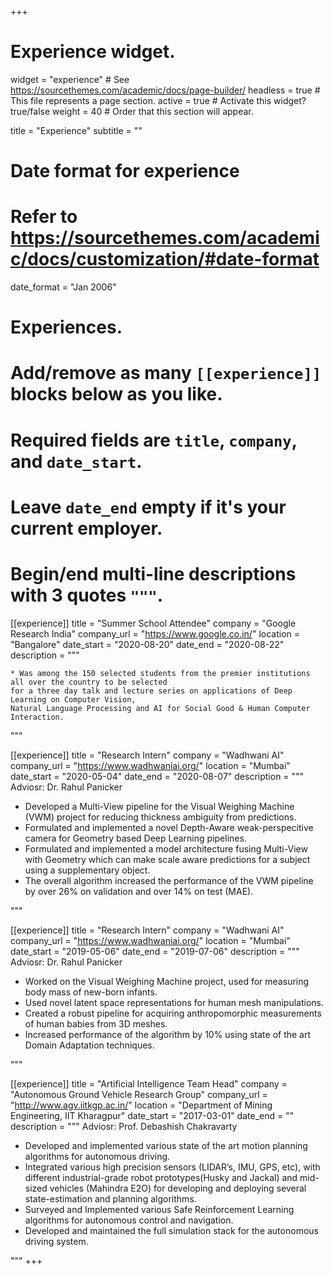 +++
# Experience widget.
widget = "experience"  # See https://sourcethemes.com/academic/docs/page-builder/
headless = true  # This file represents a page section.
active = true  # Activate this widget? true/false
weight = 40  # Order that this section will appear.

title = "Experience"
subtitle = ""

# Date format for experience
#   Refer to https://sourcethemes.com/academic/docs/customization/#date-format
date_format = "Jan 2006"

# Experiences.
#   Add/remove as many `[[experience]]` blocks below as you like.
#   Required fields are `title`, `company`, and `date_start`.
#   Leave `date_end` empty if it's your current employer.
#   Begin/end multi-line descriptions with 3 quotes `"""`.

[[experience]]
  title = "Summer School Attendee"
  company = "Google Research India"
  company_url = "https://www.google.co.in/"
  location = "Bangalore"
  date_start = "2020-08-20"
  date_end = "2020-08-22"
  description = """
    
    * Was among the 150 selected students from the premier institutions all over the country to be selected 
    for a three day talk and lecture series on applications of Deep Learning on Computer Vision, 
    Natural Language Processing and AI for Social Good & Human Computer Interaction. 
  
  """

[[experience]]
  title = "Research Intern"
  company = "Wadhwani AI"
  company_url = "https://www.wadhwaniai.org/"
  location = "Mumbai"
  date_start = "2020-05-04"
  date_end = "2020-08-07"
  description = """
  Adviosr: Dr. Rahul Panicker

  * Developed a Multi-View pipeline for the Visual Weighing Machine (VWM) project for reducing thickness ambiguity from predictions.
  * Formulated and implemented a novel Depth-Aware weak-perspecitive camera for Geometry based Deep Learning pipelines.
  * Formulated and implemented a model architecture fusing Multi-View with Geometry which can make scale aware predictions for a subject using a supplementary object.
  * The overall algorithm increased the performance of the VWM pipeline by over 26% on validation and over 14% on test (MAE).
  
  """

[[experience]]
  title = "Research Intern"
  company = "Wadhwani AI"
  company_url = "https://www.wadhwaniai.org/"
  location = "Mumbai"
  date_start = "2019-05-06"
  date_end = "2019-07-06"
  description = """
  Adviosr: Dr. Rahul Panicker

  * Worked on the Visual Weighing Machine project, used for measuring body mass of new-born infants.
  * Used novel latent space representations for human mesh manipulations.
  * Created a robust pipeline for acquiring anthropomorphic measurements of human babies from 3D meshes.
  * Increased performance of the algorithm by 10% using state of the art Domain Adaptation techniques.
  
  """

[[experience]]
  title = "Artificial Intelligence Team Head"
  company = "Autonomous Ground Vehicle Research Group"
  company_url = "http://www.agv.iitkgp.ac.in/"
  location = "Department of Mining Engineering, IIT Kharagpur"
  date_start = "2017-03-01"
  date_end = ""
  description = """
  Adviosr: Prof. Debashish Chakravarty

  * Developed and implemented various state of the art motion planning algorithms for autonomous driving.
  * Integrated various high precision sensors (LIDAR’s, IMU, GPS, etc), with different industrial-grade robot prototypes(Husky and Jackal)  and mid-sized vehicles (Mahindra E2O) for developing and deploying several state-estimation and planning algorithms.
  * Surveyed and Implemented various Safe Reinforcement Learning algorithms for autonomous control and navigation.
  * Developed and maintained the full simulation stack for the autonomous driving system.
  
  """
+++
